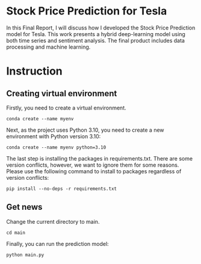 # Stock Price Prediction for Tesla

In this Final Report, I will discuss how I developed the Stock Price Prediction model for Tesla. This work presents a hybrid deep-learning model using both time series and sentiment analysis. The final product includes data processing and machine learning.

# Instruction

## Creating virtual environment

Firstly, you need to create a virtual environment.

`conda create --name myenv`

Next, as the project uses Python 3.10, you need to create a new environment with Python version 3.10:

`conda create --name myenv python=3.10`

The last step is installing the packages in requirements.txt. There are some version conflicts, however, we want to ignore them for some reasons. Please use the following command to install to packages regardless of version conflicts:

`pip install --no-deps -r requirements.txt`

## Get news

Change the current directory to main.

`cd main`

Finally, you can run the prediction model:

`python main.py`
